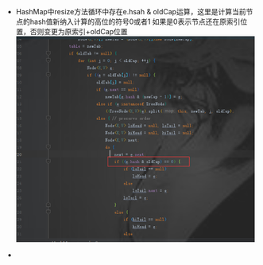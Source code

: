 * HashMap中resize方法循环中存在e.hsah & oldCap运算，这里是计算当前节点的hash值新纳入计算的高位的符号0或者1 如果是0表示节点还在原索引位置，否则变更为原索引+oldCap位置
![HashMap-resize](image/hasMap_resize.png)

* 